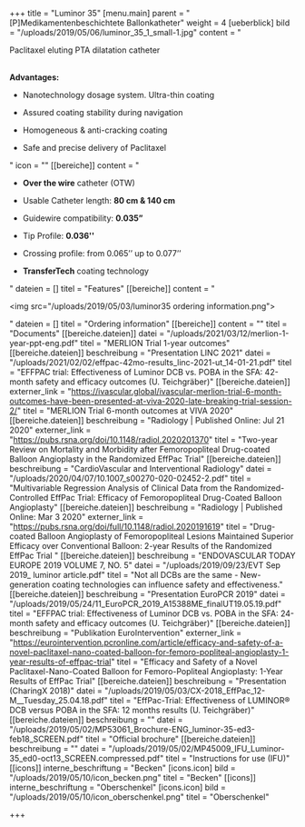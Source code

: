 +++
title = "Luminor 35"
[menu.main]
parent = "[P]Medikamentenbeschichtete Ballonkatheter"
weight = 4
[ueberblick]
bild = "/uploads/2019/05/06/luminor_35_1_small-1.jpg"
content = "<p>Paclitaxel eluting PTA dilatation catheter</p><p></p><p><br><strong>Advantages:</strong></p><ul><li><p>Nanotechnology dosage system. Ultra-thin coating</p></li><li><p>Assured coating stability during navigation</p></li><li><p>Homogeneous &amp; anti-cracking coating</p></li><li><p>Safe and precise delivery of Paclitaxel</p></li></ul>"
icon = ""
[[bereiche]]
content = "<ul><li><p><strong>Over the wire</strong> catheter (OTW)</p></li><li><p>Usable Catheter length: <strong>80 cm &amp; 140 cm</strong></p></li><li><p>Guidewire compatibility: <strong>0.035”</strong></p></li><li><p>Tip Profile: <strong>0.036''</strong></p></li><li><p>Crossing profile: from 0.065’’ up to 0.077’’</p></li><li><p><strong>TransferTech</strong> coating technology</p></li></ul>"
dateien = []
titel = "Features"
[[bereiche]]
content = "<p><img src=\"/uploads/2019/05/03/luminor35 ordering information.png\"></p>"
dateien = []
titel = "Ordering information"
[[bereiche]]
content = ""
titel = "Documents"
[[bereiche.dateien]]
datei = "/uploads/2021/03/12/merlion-1-year-ppt-eng.pdf"
titel = "MERLION Trial 1-year outcomes"
[[bereiche.dateien]]
beschreibung = "Presentation LINC 2021"
datei = "/uploads/2021/02/02/effpac-42mo-results_linc-2021-ut_14-01-21.pdf"
titel = "EFFPAC trial: Effectiveness of Luminor DCB vs. POBA in the SFA: 42-month safety and efficacy outcomes (U. Teichgräber)"
[[bereiche.dateien]]
externer_link = "https://ivascular.global/ivascular-merlion-trial-6-month-outcomes-have-been-presented-at-viva-2020-late-breaking-trial-session-2/"
titel = "MERLION Trial 6-month outcomes at VIVA 2020"
[[bereiche.dateien]]
beschreibung = "Radiology | Published Online: Jul 21 2020"
externer_link = "https://pubs.rsna.org/doi/10.1148/radiol.2020201370"
titel = "Two-year Review on Mortality and Morbidity after Femoropopliteal Drug-coated Balloon Angioplasty in the Randomized EffPac Trial"
[[bereiche.dateien]]
beschreibung = "CardioVascular and Interventional Radiology"
datei = "/uploads/2020/04/07/10.1007_s00270-020-02452-2.pdf"
titel = "Multivariable Regression Analysis of Clinical Data from the Randomized- Controlled EffPac Trial: Efficacy of Femoropopliteal Drug-Coated Balloon Angioplasty"
[[bereiche.dateien]]
beschreibung = "Radiology | Published Online: Mar 3 2020"
externer_link = "https://pubs.rsna.org/doi/full/10.1148/radiol.2020191619"
titel = "Drug-coated Balloon Angioplasty of Femoropopliteal Lesions Maintained Superior Efficacy over Conventional Balloon: 2-year Results of the Randomized EffPac Trial "
[[bereiche.dateien]]
beschreibung = "ENDOVASCULAR TODAY EUROPE 2019 VOLUME 7, NO. 5"
datei = "/uploads/2019/09/23/EVT Sep 2019_ luminor article.pdf"
titel = "Not all DCBs are the same - New-generation coating technologies can influence safety and effectiveness."
[[bereiche.dateien]]
beschreibung = "Presentation EuroPCR 2019"
datei = "/uploads/2019/05/24/11_EuroPCR_2019_A15388ME_finalUT19.05.19.pdf"
titel = "EFFPAC trial: Effectiveness of Luminor DCB vs. POBA in the SFA: 24-month safety and efficacy outcomes (U. Teichgräber)"
[[bereiche.dateien]]
beschreibung = "Publikation EuroIntervention"
externer_link = "https://eurointervention.pcronline.com/article/efficacy-and-safety-of-a-novel-paclitaxel-nano-coated-balloon-for-femoro-popliteal-angioplasty-1-year-results-of-effpac-trial"
titel = "Efficacy and Safety of a Novel Paclitaxel-Nano-Coated Balloon for Femoro-Popliteal Angioplasty: 1-Year Results of EffPac Trial"
[[bereiche.dateien]]
beschreibung = "Presentation (CharingX 2018)"
datei = "/uploads/2019/05/03/CX-2018_EffPac_12-M__Tuesday_25.04.18.pdf"
titel = "EffPac-Trial: Effectiveness of LUMINOR® DCB versus POBA in the SFA: 12 months results (U. Teichgräber)"
[[bereiche.dateien]]
beschreibung = ""
datei = "/uploads/2019/05/02/MP53061_Brochure-ENG_luminor-35-ed3-feb18_SCREEN.pdf"
titel = "Official brochure"
[[bereiche.dateien]]
beschreibung = ""
datei = "/uploads/2019/05/02/MP45009_IFU_Luminor-35_ed0-oct13_SCREEN.compressed.pdf"
titel = "Instructions for use (IFU)"
[[icons]]
interne_beschriftung = "Becken"
[icons.icon]
bild = "/uploads/2019/05/10/icon_becken.png"
titel = "Becken"
[[icons]]
interne_beschriftung = "Oberschenkel"
[icons.icon]
bild = "/uploads/2019/05/10/icon_oberschenkel.png"
titel = "Oberschenkel"

+++
